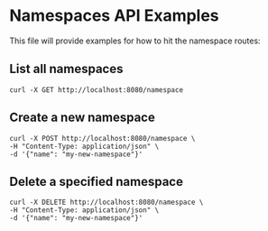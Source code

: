 # Namespaces API Examples
This file will provide examples for how to hit the namespace routes:

## List all namespaces
```
curl -X GET http://localhost:8080/namespace
```
## Create a new namespace
```
curl -X POST http://localhost:8080/namespace \
-H "Content-Type: application/json" \
-d '{"name": "my-new-namespace"}'
```

## Delete a specified namespace
```
curl -X DELETE http://localhost:8080/namespace \
-H "Content-Type: application/json" \
-d '{"name": "my-new-namespace"}'

```